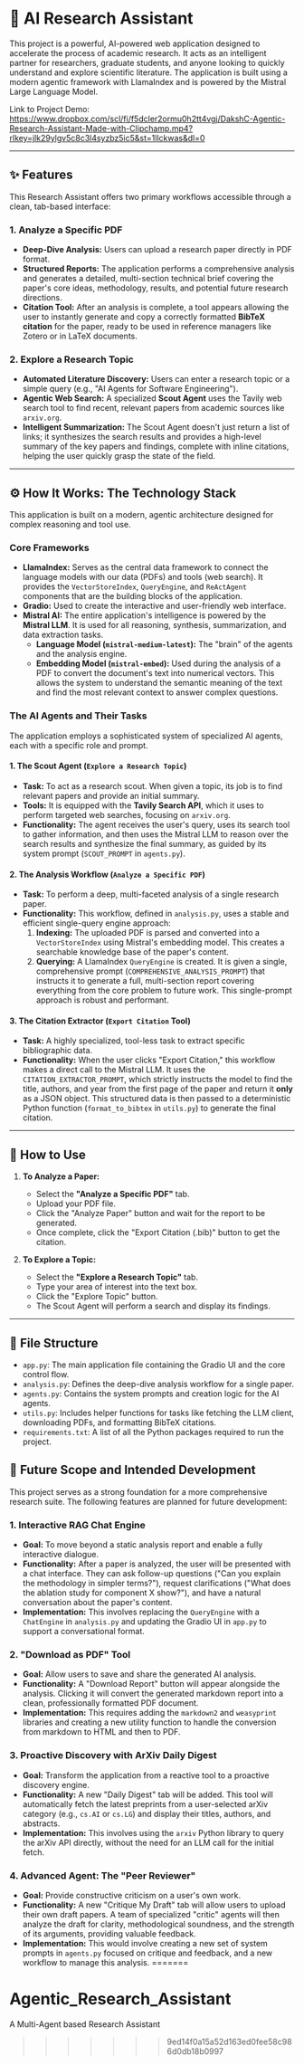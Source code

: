 # 🤖 AI Research Assistant

This project is a powerful, AI-powered web application designed to accelerate the process of academic research. It acts as an intelligent partner for researchers, graduate students, and anyone looking to quickly understand and explore scientific literature. The application is built using a modern agentic framework with LlamaIndex and is powered by the Mistral Large Language Model.

Link to Project Demo: https://www.dropbox.com/scl/fi/f5dcler2ormu0h2tt4vgj/DakshC-Agentic-Research-Assistant-Made-with-Clipchamp.mp4?rlkey=jlk29ylgv5c8c3l4syzbz5ic5&st=1llckwas&dl=0

---

## ✨ Features

This Research Assistant offers two primary workflows accessible through a clean, tab-based interface:

### 1. Analyze a Specific PDF
- **Deep-Dive Analysis:** Users can upload a research paper directly in PDF format.
- **Structured Reports:** The application performs a comprehensive analysis and generates a detailed, multi-section technical brief covering the paper's core ideas, methodology, results, and potential future research directions.
- **Citation Tool:** After an analysis is complete, a tool appears allowing the user to instantly generate and copy a correctly formatted **BibTeX citation** for the paper, ready to be used in reference managers like Zotero or in LaTeX documents.

### 2. Explore a Research Topic
- **Automated Literature Discovery:** Users can enter a research topic or a simple query (e.g., "AI Agents for Software Engineering").
- **Agentic Web Search:** A specialized **Scout Agent** uses the Tavily web search tool to find recent, relevant papers from academic sources like `arxiv.org`.
- **Intelligent Summarization:** The Scout Agent doesn't just return a list of links; it synthesizes the search results and provides a high-level summary of the key papers and findings, complete with inline citations, helping the user quickly grasp the state of the field.

---

## ⚙️ How It Works: The Technology Stack

This application is built on a modern, agentic architecture designed for complex reasoning and tool use.

### Core Frameworks
- **LlamaIndex:** Serves as the central data framework to connect the language models with our data (PDFs) and tools (web search). It provides the `VectorStoreIndex`, `QueryEngine`, and `ReActAgent` components that are the building blocks of the application.
- **Gradio:** Used to create the interactive and user-friendly web interface.
- **Mistral AI:** The entire application's intelligence is powered by the **Mistral LLM**. It is used for all reasoning, synthesis, summarization, and data extraction tasks.
  - **Language Model (`mistral-medium-latest`):** The "brain" of the agents and the analysis engine.
  - **Embedding Model (`mistral-embed`):** Used during the analysis of a PDF to convert the document's text into numerical vectors. This allows the system to understand the semantic meaning of the text and find the most relevant context to answer complex questions.

### The AI Agents and Their Tasks

The application employs a sophisticated system of specialized AI agents, each with a specific role and prompt.

#### 1. The Scout Agent (`Explore a Research Topic`)
- **Task:** To act as a research scout. When given a topic, its job is to find relevant papers and provide an initial summary.
- **Tools:** It is equipped with the **Tavily Search API**, which it uses to perform targeted web searches, focusing on `arxiv.org`.
- **Functionality:** The agent receives the user's query, uses its search tool to gather information, and then uses the Mistral LLM to reason over the search results and synthesize the final summary, as guided by its system prompt (`SCOUT_PROMPT` in `agents.py`).

#### 2. The Analysis Workflow (`Analyze a Specific PDF`)
- **Task:** To perform a deep, multi-faceted analysis of a single research paper.
- **Functionality:** This workflow, defined in `analysis.py`, uses a stable and efficient single-query engine approach:
    1.  **Indexing:** The uploaded PDF is parsed and converted into a `VectorStoreIndex` using Mistral's embedding model. This creates a searchable knowledge base of the paper's content.
    2.  **Querying:** A LlamaIndex `QueryEngine` is created. It is given a single, comprehensive prompt (`COMPREHENSIVE_ANALYSIS_PROMPT`) that instructs it to generate a full, multi-section report covering everything from the core problem to future work. This single-prompt approach is robust and performant.

#### 3. The Citation Extractor (`Export Citation` Tool)
- **Task:** A highly specialized, tool-less task to extract specific bibliographic data.
- **Functionality:** When the user clicks "Export Citation," this workflow makes a direct call to the Mistral LLM. It uses the `CITATION_EXTRACTOR_PROMPT`, which strictly instructs the model to find the title, authors, and year from the first page of the paper and return it **only** as a JSON object. This structured data is then passed to a deterministic Python function (`format_to_bibtex` in `utils.py`) to generate the final citation.

---

## 🚀 How to Use

1.  **To Analyze a Paper:**
    - Select the **"Analyze a Specific PDF"** tab.
    - Upload your PDF file.
    - Click the "Analyze Paper" button and wait for the report to be generated.
    - Once complete, click the "Export Citation (.bib)" button to get the citation.

2.  **To Explore a Topic:**
    - Select the **"Explore a Research Topic"** tab.
    - Type your area of interest into the text box.
    - Click the "Explore Topic" button.
    - The Scout Agent will perform a search and display its findings.

---


## 📂 File Structure

-   `app.py`: The main application file containing the Gradio UI and the core control flow.
-   `analysis.py`: Defines the deep-dive analysis workflow for a single paper.
-   `agents.py`: Contains the system prompts and creation logic for the AI agents.
-   `utils.py`: Includes helper functions for tasks like fetching the LLM client, downloading PDFs, and formatting BibTeX citations.
-   `requirements.txt`: A list of all the Python packages required to run the project.

## 🔮 Future Scope and Intended Development

This project serves as a strong foundation for a more comprehensive research suite. The following features are planned for future development:

### 1. Interactive RAG Chat Engine
- **Goal:** To move beyond a static analysis report and enable a fully interactive dialogue.
- **Functionality:** After a paper is analyzed, the user will be presented with a chat interface. They can ask follow-up questions ("Can you explain the methodology in simpler terms?"), request clarifications ("What does the ablation study for component X show?"), and have a natural conversation about the paper's content.
- **Implementation:** This involves replacing the `QueryEngine` with a `ChatEngine` in `analysis.py` and updating the Gradio UI in `app.py` to support a conversational format.

### 2. "Download as PDF" Tool
- **Goal:** Allow users to save and share the generated AI analysis.
- **Functionality:** A "Download Report" button will appear alongside the analysis. Clicking it will convert the generated markdown report into a clean, professionally formatted PDF document.
- **Implementation:** This requires adding the `markdown2` and `weasyprint` libraries and creating a new utility function to handle the conversion from markdown to HTML and then to PDF.

### 3. Proactive Discovery with ArXiv Daily Digest
- **Goal:** Transform the application from a reactive tool to a proactive discovery engine.
- **Functionality:** A new "Daily Digest" tab will be added. This tool will automatically fetch the latest preprints from a user-selected arXiv category (e.g., `cs.AI` or `cs.LG`) and display their titles, authors, and abstracts.
- **Implementation:** This involves using the `arxiv` Python library to query the arXiv API directly, without the need for an LLM call for the initial fetch.

### 4. Advanced Agent: The "Peer Reviewer"
- **Goal:** Provide constructive criticism on a user's own work.
- **Functionality:** A new "Critique My Draft" tab will allow users to upload their own draft papers. A team of specialized "critic" agents will then analyze the draft for clarity, methodological soundness, and the strength of its arguments, providing valuable feedback.
- **Implementation:** This would involve creating a new set of system prompts in `agents.py` focused on critique and feedback, and a new workflow to manage this analysis.
=======
# Agentic_Research_Assistant
A Multi-Agent based Research Assistant
>>>>>>> 9ed14f0a15a52d163ed0fee58c986d0db18b0997
